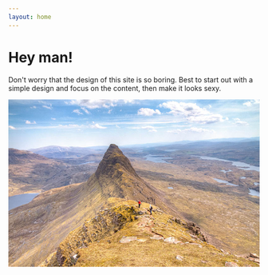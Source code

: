 ```yaml
---
layout: home
---
```

# Hey man!
Don't worry that the design of this site is so boring. Best to start out with a simple design and focus on the content, then make it looks sexy. 

![mount](assets/img/mountain.jpg)